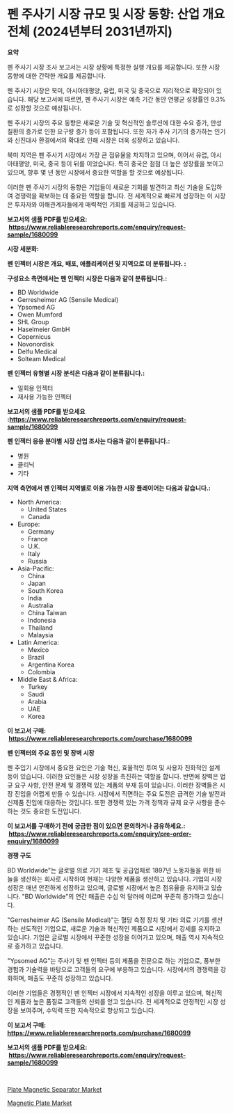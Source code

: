 <p><h1>펜 주사기 시장 규모 및 시장 동향: 산업 개요 전체 (2024년부터 2031년까지)</h1></p><p><strong>요약</strong></p>
<p><p>펜 주사기 시장 조사 보고서는 시장 상황에 특정한 실행 개요를 제공합니다. 또한 시장 동향에 대한 간략한 개요를 제공합니다.</p><p>펜 주사기 시장은 북미, 아시아태평양, 유럽, 미국 및 중국으로 지리적으로 확장되어 있습니다. 해당 보고서에 따르면, 펜 주사기 시장은 예측 기간 동안 연평균 성장률인 9.3%로 성장할 것으로 예상됩니다.</p><p>펜 주사기 시장의 주요 동향은 새로운 기술 및 혁신적인 솔루션에 대한 수요 증가, 만성질환의 증가로 인한 요구량 증가 등이 포함됩니다. 또한 자가 주사 기기의 증가하는 인기와 신진대사 환경에서의 확대로 인해 시장은 더욱 성장하고 있습니다.</p><p>북미 지역은 펜 주사기 시장에서 가장 큰 점유율을 차지하고 있으며, 이어서 유럽, 아시아태평양, 미국, 중국 등이 뒤를 이었습니다. 특히 중국은 점점 더 높은 성장률을 보이고 있으며, 향후 몇 년 동안 시장에서 중요한 역할을 할 것으로 예상됩니다.</p><p>이러한 펜 주사기 시장의 동향은 기업들이 새로운 기회를 발견하고 최신 기술을 도입하여 경쟁력을 확보하는 데 중요한 역할을 합니다. 전 세계적으로 빠르게 성장하는 이 시장은 투자자와 이해관계자들에게 매력적인 기회를 제공하고 있습니다.</p></p>
<p><strong>보고서의 샘플 PDF를 받으세요: &nbsp;<a href="https://www.reliableresearchreports.com/enquiry/request-sample/1680099">https://www.reliableresearchreports.com/enquiry/request-sample/1680099</a></strong></p>
<p><strong>시장 세분화:</strong></p>
<p><strong> 펜 인젝터 시장은 개요, 배포, 애플리케이션 및 지역으로 더 분류됩니다. :</strong></p>
<p><strong>구성요소 측면에서는 펜 인젝터 시장은 다음과 같이 분류됩니다.:</strong></p>
<p><ul><li>BD Worldwide</li><li>Gerresheimer AG (Sensile Medical)</li><li>Ypsomed AG</li><li>Owen Mumford</li><li>SHL Group</li><li>Haselmeier GmbH</li><li>Copernicus</li><li>Novonordisk</li><li>Delfu Medical</li><li>Solteam Medical</li></ul></p>
<p><strong> 펜 인젝터 유형별 시장 분석은 다음과 같이 분류됩니다.:</strong></p>
<p><ul><li>일회용 인젝터</li><li>재사용 가능한 인젝터</li></ul></p>
<p><strong>보고서의 샘플 PDF를 받으세요 :<a href="https://www.reliableresearchreports.com/enquiry/request-sample/1680099">https://www.reliableresearchreports.com/enquiry/request-sample/1680099</a></strong></p>
<p><strong> 펜 인젝터 응용 분야별 시장 산업 조사는 다음과 같이 분류됩니다.:</strong></p>
<p><ul><li>병원</li><li>클리닉</li><li>기타</li></ul></p>
<p><strong>지역 측면에서 펜 인젝터 지역별로 이용 가능한 시장 플레이어는 다음과 같습니다.:</strong></p>
<p><ul>
    <li>
        North America:
        <ul>
            <li>United States</li>
            <li>Canada</li>
        </ul>
    </li>
    <li>
        Europe:
        <ul>
            <li>Germany</li>
            <li>France</li>
            <li>U.K.</li>
            <li>Italy</li>
            <li>Russia</li>
        </ul>
    </li>
    <li>
        Asia-Pacific:
        <ul>
            <li>China</li>
            <li>Japan</li>
            <li>South Korea</li>
            <li>India</li>
            <li>Australia</li>
            <li>China Taiwan</li>
            <li>Indonesia</li>
            <li>Thailand</li>
            <li>Malaysia</li>
        </ul>
    </li>
    <li>
        Latin America:
        <ul>
            <li>Mexico</li>
            <li>Brazil</li>
            <li>Argentina Korea</li>
            <li>Colombia</li>
        </ul>
    </li>
    <li>
        Middle East & Africa:
        <ul>
            <li>Turkey</li>
            <li>Saudi</li>
            <li>Arabia</li>
            <li>UAE</li>
            <li>Korea</li>
        </ul>
    </li>
    </ul></p>
<p><strong>이 보고서 구매: &nbsp;<a href="https://www.reliableresearchreports.com/purchase/1680099">https://www.reliableresearchreports.com/purchase/1680099</a></strong></p>
<p><strong>펜 인젝터의 주요 동인 및 장벽 시장</strong></p>
<p><p>펜 주입기 시장에서 중요한 요인은 기술 혁신, 효율적인 투여 및 사용자 친화적인 설계 등이 있습니다. 이러한 요인들은 시장 성장을 촉진하는 역할을 합니다. 반면에 장벽은 법규 요구 사항, 안전 문제 및 경쟁력 있는 제품의 부재 등이 있습니다. 이러한 장벽들은 시장 진입을 어렵게 만들 수 있습니다. 시장에서 직면하는 주요 도전은 급격한 기술 발전과 신제품 진입에 대응하는 것입니다. 또한 경쟁력 있는 가격 정책과 규제 요구 사항을 준수하는 것도 중요한 도전입니다.</p></p>
<p><strong>이 보고서를 구매하기 전에 궁금한 점이 있으면 문의하거나 공유하세요.: &nbsp;<a href="https://www.reliableresearchreports.com/enquiry/pre-order-enquiry/1680099">https://www.reliableresearchreports.com/enquiry/pre-order-enquiry/1680099</a></strong></p>
<p><strong>경쟁 구도</strong></p>
<p><p>BD Worldwide"는 글로벌 의료 기기 제조 및 공급업체로 1897년 노동자들을 위한 바늘을 생산하는 회사로 시작하여 현재는 다양한 제품을 생산하고 있습니다. 기업의 시장 성장은 매년 안전하게 성장하고 있으며, 글로벌 시장에서 높은 점유율을 유지하고 있습니다. "BD Worldwide"의 연간 매출은 수십 억 달러에 이르며 꾸준히 증가하고 있습니다.</p><p>"Gerresheimer AG (Sensile Medical)"는 혈당 측정 장치 및 기타 의료 기기를 생산하는 선도적인 기업으로, 새로운 기술과 혁신적인 제품으로 시장에서 강세를 유지하고 있습니다. 기업은 글로벌 시장에서 꾸준한 성장을 이어가고 있으며, 매출 역시 지속적으로 증가하고 있습니다.</p><p>"Ypsomed AG"는 주사기 및 펜 인젝터 등의 제품을 전문으로 하는 기업으로, 풍부한 경험과 기술력을 바탕으로 고객들의 요구에 부응하고 있습니다. 시장에서의 경쟁력을 강화하며, 매출도 꾸준히 성장하고 있습니다. </p><p>이러한 기업들은 경쟁적인 펜 인젝터 시장에서 지속적인 성장을 이루고 있으며, 혁신적인 제품과 높은 품질로 고객들의 신뢰를 얻고 있습니다. 전 세계적으로 안정적인 시장 성장을 보여주며, 수익력 또한 지속적으로 향상되고 있습니다.</p></p>
<p><strong>이 보고서 구매: &nbsp; <a href="https://www.reliableresearchreports.com/purchase/1680099">https://www.reliableresearchreports.com/purchase/1680099</a></strong></p>
<p><strong>보고서의 샘플 PDF를 받으세요: &nbsp;<a href="https://www.reliableresearchreports.com/enquiry/request-sample/1680099">https://www.reliableresearchreports.com/enquiry/request-sample/1680099</a></strong><strong></strong></p>
<p>&nbsp;</p>
<p><p><a href="https://view.publitas.com/reportprime-1/plate-magnetic-separator-market-research-report-the-key-to-successful-business-strategy-forecasted-for-period-from-2024-2031/">Plate Magnetic Separator Market</a></p><p><a href="https://view.publitas.com/reportprime-1/global-magnetic-plate-market-by-types-applications-and-major-players-with-regional-growth-rate-analysis-and-development-situation-from-2024-to-2031/">Magnetic Plate Market</a></p></p>